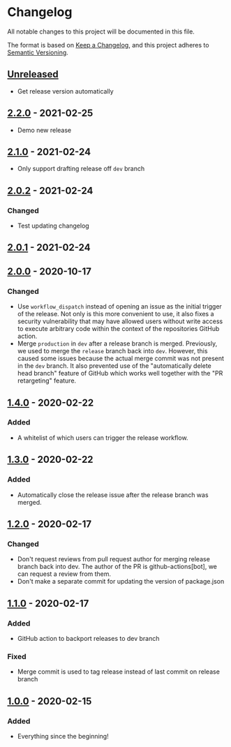 # Changelog

All notable changes to this project will be documented in this file.

The format is based on [Keep a Changelog](https://keepachangelog.com/en/1.0.0/),
and this project adheres to [Semantic Versioning](https://semver.org/spec/v2.0.0.html).

## [Unreleased]

- Get release version automatically
## [2.2.0] - 2021-02-25

-   Demo new release

## [2.1.0] - 2021-02-24

-   Only support drafting release off `dev` branch

## [2.0.2] - 2021-02-24

### Changed

-   Test updating changelog

## [2.0.1] - 2021-02-24

## [2.0.0] - 2020-10-17

### Changed

-   Use `workflow_dispatch` instead of opening an issue as the initial trigger of the release.
    Not only is this more convenient to use, it also fixes a security vulnerability that may have allowed users without write access to execute arbitrary code within the context of the repositories GitHub action.
-   Merge `production` in `dev` after a release branch is merged.
    Previously, we used to merge the `release` branch back into `dev`.
    However, this caused some issues because the actual merge commit was not present in the `dev` branch.
    It also prevented use of the "automatically delete head branch" feature of GitHub which works well together with the "PR retargeting" feature.

## [1.4.0] - 2020-02-22

### Added

-   A whitelist of which users can trigger the release workflow.

## [1.3.0] - 2020-02-22

### Added

-   Automatically close the release issue after the release branch was merged.

## [1.2.0] - 2020-02-17

### Changed

-   Don't request reviews from pull request author for merging release branch back into dev.
    The author of the PR is github-actions[bot], we can request a review from them.
-   Don't make a separate commit for updating the version of package.json

## [1.1.0] - 2020-02-17

### Added

-   GitHub action to backport releases to dev branch

### Fixed

-   Merge commit is used to tag release instead of last commit on release branch

## [1.0.0] - 2020-02-15

### Added

-   Everything since the beginning!

[Unreleased]: https://github.com/wdoug/git-flow-github-actions/compare/2.2.0...HEAD

[2.2.0]: https://github.com/wdoug/git-flow-github-actions/compare/2.1.0...2.2.0

[2.1.0]: https://github.com/wdoug/git-flow-github-actions/compare/2.0.2...2.1.0

[2.0.2]: https://github.com/wdoug/git-flow-github-actions/compare/2.0.1...2.0.2

[2.0.1]: https://github.com/wdoug/git-flow-github-actions/compare/2.0.0...2.0.1

[2.0.0]: https://github.com/thomaseizinger/github-action-gitflow-release-workflow/compare/1.4.0...2.0.0

[1.4.0]: https://github.com/thomaseizinger/github-action-gitflow-release-workflow/compare/1.3.0...1.4.0

[1.3.0]: https://github.com/thomaseizinger/github-action-gitflow-release-workflow/compare/1.2.0...1.3.0

[1.2.0]: https://github.com/thomaseizinger/github-action-gitflow-release-workflow/compare/1.1.0...1.2.0

[1.1.0]: https://github.com/thomaseizinger/github-action-gitflow-release-workflow/compare/1.0.0...1.1.0

[1.0.0]: https://github.com/thomaseizinger/github-action-gitflow-release-workflow/compare/794c3ba521cae6b168def8bdbfe1aa6a2c285257...1.0.0
